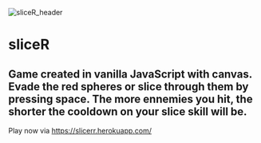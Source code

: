![sliceR_header](https://i.imgur.com/qIjncXO.png)

# sliceR
Game created in vanilla JavaScript with canvas. Evade the red spheres or slice through them by pressing **space**. The more ennemies you hit, the shorter the cooldown on your slice skill will be.
---
Play now via https://slicerr.herokuapp.com/
